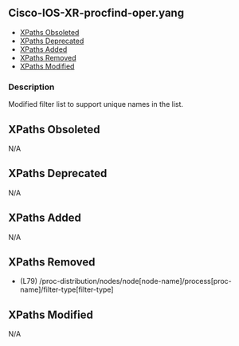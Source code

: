 ## Cisco-IOS-XR-procfind-oper.yang

- [XPaths Obsoleted](#xpaths-obsoleted)
- [XPaths Deprecated](#xpaths-deprecated)
- [XPaths Added](#xpaths-added)
- [XPaths Removed](#xpaths-removed)
- [XPaths Modified](#xpaths-modified)

### Description

Modified filter list to support unique names in the list.

## XPaths Obsoleted

N/A

## XPaths Deprecated

N/A

## XPaths Added

N/A

## XPaths Removed

- (L79)	/proc-distribution/nodes/node[node-name]/process[proc-name]/filter-type[filter-type]

## XPaths Modified

N/A

